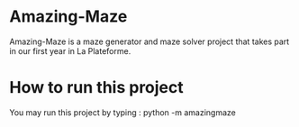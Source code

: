 # Amazing-Maze
Amazing-Maze is a maze generator and maze solver project that takes part in our first year in La Plateforme.

# How to run this project
You may run this project by typing :
python -m amazingmaze

